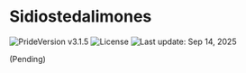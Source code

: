 # Sidiostedalimones

![PrideVersion v3.1.5](https://img.shields.io/badge/Pride_versioning-3.1.5-white?style=flat&labelColor=f6f4f3&color=ffcc00) ![License](https://img.shields.io/badge/License-MIT_1.0-white?style=flat&labelColor=f6f4f3&color=ffcc00) ![Last update: Sep 14, 2025](https://img.shields.io/badge/Updated-Sep_14,_2025-white?style=flat&labelColor=f6f4f3&color=ffcc00&label=@)

(Pending)
